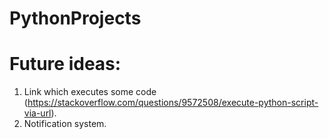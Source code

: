 # PythonProjects

# Future ideas:

1. Link which executes some code (https://stackoverflow.com/questions/9572508/execute-python-script-via-url).
2. Notification system.
